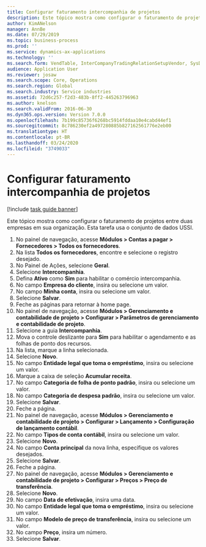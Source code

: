 ```yaml
---
title: Configurar faturamento intercompanhia de projetos
description: Este tópico mostra como configurar o faturamento de projetos entre duas empresas em sua organização.
author: KimANelson
manager: AnnBe
ms.date: 07/29/2019
ms.topic: business-process
ms.prod: ''
ms.service: dynamics-ax-applications
ms.technology: ''
ms.search.form: VendTable, InterCompanyTradingRelationSetupVendor, SysDataAreaSelectLookup, ProjParameters, ProjPosting, ProjTransferPrice
audience: Application User
ms.reviewer: josaw
ms.search.scope: Core, Operations
ms.search.region: Global
ms.search.industry: Service industries
ms.assetid: 72d6c257-f2d3-483b-8ff2-445263796963
ms.author: knelson
ms.search.validFrom: 2016-06-30
ms.dyn365.ops.version: Version 7.0.0
ms.openlocfilehash: 7b199c85736f6268bc5914fddaa10e4cabd44ef1
ms.sourcegitcommit: 8c786230ef2a497280885b827162561776e2eb00
ms.translationtype: HT
ms.contentlocale: pt-BR
ms.lasthandoff: 03/24/2020
ms.locfileid: "3749033"
---
```

# <a name="configure-intercompany-project-invoicing"></a>Configurar faturamento intercompanhia de projetos

[!include [task guide banner](../../includes/task-guide-banner.md)]

Este tópico mostra como configurar o faturamento de projetos entre duas empresas em sua organização. Esta tarefa usa o conjunto de dados USSI.

1. No painel de navegação, acesse **Módulos > Contas a pagar > Fornecedores > Todos os fornecedores**.
2. Na lista **Todos os fornecedores**, encontre e selecione o registro desejado.
3. No Painel de Ações, selecione **Geral**.
4. Selecione **Intercompanhia**.
5. Defina **Ativo** como **Sim** para habilitar o comércio intercompanhia.
6. No campo **Empresa do cliente**, insira ou selecione um valor.
7. No campo **Minha conta**, insira ou selecione um valor.
8. Selecione **Salvar**.
9. Feche as páginas para retornar à home page.
10. No painel de navegação, acesse **Módulos > Gerenciamento e contabilidade de projeto > Configurar > Parâmetros de gerenciamento e contabilidade de projeto**.
11. Selecione a guia **Intercompanhia**.
12. Mova o controle deslizante para **Sim** para habilitar o agendamento e as folhas de ponto dos recursos.
13. Na lista, marque a linha selecionada.
14. Selecione **Novo**.
15. No campo **Entidade legal que toma o empréstimo**, insira ou selecione um valor.
16. Marque a caixa de seleção **Acumular receita**.
17. No campo **Categoria de folha de ponto padrão**, insira ou selecione um valor.
18. No campo **Categoria de despesa padrão**, insira ou selecione um valor.
19. Selecione **Salvar**.
20. Feche a página.
21. No painel de navegação, acesse **Módulos > Gerenciamento e contabilidade de projeto > Configurar > Lançamento > Configuração de lançamento contábil**.
22. No campo **Tipos de conta contábil**, insira ou selecione um valor.
23. Selecione **Novo**.
24. No campo **Conta principal** da nova linha, especifique os valores desejados.
25. Selecione **Salvar**.
26. Feche a página.
27. No painel de navegação, acesse **Módulos > Gerenciamento e contabilidade de projeto > Configurar > Preços > Preço de transferência**.
28. Selecione **Novo**.
29. No campo **Data de efetivação**, insira uma data.
30. No campo **Entidade legal que toma o empréstimo**, insira ou selecione um valor.
31. No campo **Modelo de preço de transferência**, insira ou selecione um valor.
32. No campo **Preço**, insira um número.
33. Selecione **Salvar**.

